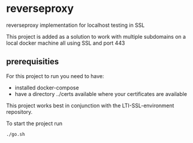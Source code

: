 # reverseproxy
reverseproxy implementation for localhost testing in SSL

This project is added as a solution to work with multiple subdomains on a local docker machine all using SSL and port 443

## prerequisities
For this project to run you need to have:
* installed docker-compose
* have a directory ../certs available where your certificates are available

This project works best in conjunction with the LTI-SSL-environment repository. 

To start the project run

    ./go.sh

